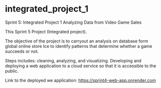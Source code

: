 # integrated_project_1

Sprint 5: Integrated Project 1 
Analyzing Data from Video Game Sales

This Sprint 5 Project (Integrated project).

The objective of the project is to carryout an analysis on database form global online store Ice to identify patterns that determine whether a game succeeds or not.

Steps includes:
cleaning, analyzing, and visualizing.
Developing and deploying a web application to a cloud service so that it is accessible to the public.

Link to the deployed we application: https://sprint4-web-app.onrender.com


